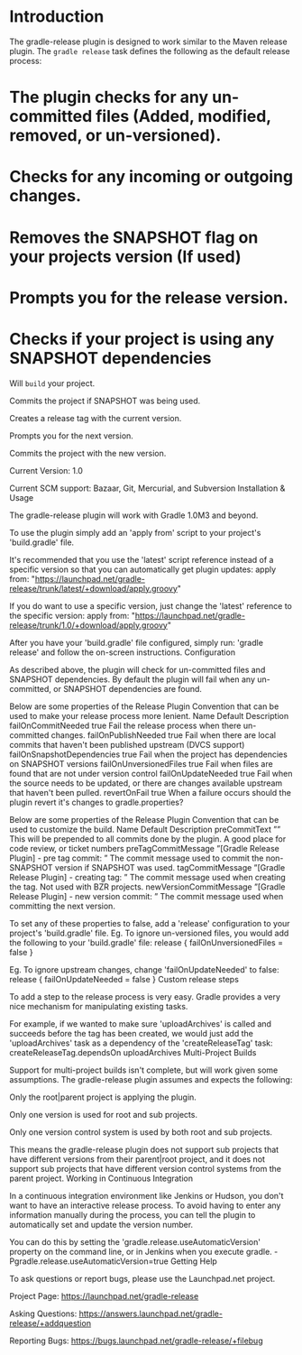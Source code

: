 # Introduction

The gradle-release plugin is designed to work similar to the Maven release plugin.
The `gradle release` task defines the following as the default release process:

# The plugin checks for any un-committed files (Added, modified, removed, or un-versioned).
# Checks for any incoming or outgoing changes.
# Removes the SNAPSHOT flag on your projects version (If used)
# Prompts you for the release version.
# Checks if your project is using any SNAPSHOT dependencies

 Will `build` your project.

 Commits the project if SNAPSHOT was being used.

 Creates a release tag with the current version.

 Prompts you for the next version.

 Commits the project with the new version.

 Current Version: 1.0

 Current SCM support: Bazaar, Git, Mercurial, and Subversion
Installation & Usage

 The gradle-release plugin will work with Gradle 1.0M3 and beyond.

 To use the plugin simply add an 'apply from' script to your project's 'build.gradle' file.

 It's recommended that you use the 'latest' script reference instead of a specific version so that you can automatically get plugin updates:
apply from: "https://launchpad.net/gradle-release/trunk/latest/+download/apply.groovy"

 If you do want to use a specific version, just change the 'latest' reference to the specific version:
apply from: "https://launchpad.net/gradle-release/trunk/1.0/+download/apply.groovy"

 After you have your 'build.gradle' file configured, simply run: 'gradle release' and follow the on-screen instructions.
Configuration

 As described above, the plugin will check for un-committed files and SNAPSHOT dependencies. By default the plugin will fail when any un-committed, or SNAPSHOT dependencies are found.

 Below are some properties of the Release Plugin Convention that can be used to make your release process more lenient.  Name 	 Default 	 Description
failOnCommitNeeded 	 true 	 Fail the release process when there un-committed changes.
failOnPublishNeeded 	 true 	 Fail when there are local commits that haven't been published upstream (DVCS support)
failOnSnapshotDependencies 	 true 	 Fail when the project has dependencies on SNAPSHOT versions
failOnUnversionedFiles 	 true 	 Fail when files are found that are not under version control
failOnUpdateNeeded 	 true 	 Fail when the source needs to be updated, or there are changes available upstream that haven't been pulled.
revertOnFail	 true 	 When a failure occurs should the plugin revert it's changes to gradle.properties?


 Below are some properties of the Release Plugin Convention that can be used to customize the build.  Name 	 Default 	 Description
preCommitText 	 ”” 	 This will be prepended to all commits done by the plugin. A good place for code review, or ticket numbers
preTagCommitMessage 	 ”[Gradle Release Plugin] - pre tag commit: ” 	 The commit message used to commit the non-SNAPSHOT version if SNAPSHOT was used.
tagCommitMessage 	 ”[Gradle Release Plugin] - creating tag: ” 	 The commit message used when creating the tag. Not used with BZR projects.
newVersionCommitMessage 	 ”[Gradle Release Plugin] - new version commit: ” 	 The commit message used when committing the next version.


 To set any of these properties to false, add a 'release' configuration to your project's 'build.gradle' file. Eg. To ignore un-versioned files, you would add the following to your 'build.gradle' file:
release {
   failOnUnversionedFiles = false
}

 Eg. To ignore upstream changes, change 'failOnUpdateNeeded' to false:
release {
   failOnUpdateNeeded = false
}
Custom release steps

 To add a step to the release process is very easy. Gradle provides a very nice mechanism for manipulating existing tasks.

 For example, if we wanted to make sure 'uploadArchives' is called and succeeds before the tag has been created, we would just add the 'uploadArchives' task as a dependency of the 'createReleaseTag' task:
createReleaseTag.dependsOn uploadArchives
Multi-Project Builds

 Support for multi-project builds isn't complete, but will work given some assumptions. The gradle-release plugin assumes and expects the following:

 Only the root|parent project is applying the plugin.

 Only one version is used for root and sub projects.

 Only one version control system is used by both root and sub projects.

 This means the gradle-release plugin does not support sub projects that have different versions from their parent|root project, and it does not support sub projects that have different version control systems from the parent project.
Working in Continuous Integration

 In a continuous integration environment like Jenkins or Hudson, you don't want to have an interactive release process. To avoid having to enter any information manually during the process, you can tell the plugin to automatically set and update the version number.

 You can do this by setting the 'gradle.release.useAutomaticVersion' property on the command line, or in Jenkins when you execute gradle.
-Pgradle.release.useAutomaticVersion=true
Getting Help

 To ask questions or report bugs, please use the Launchpad.net project.

 Project Page: https://launchpad.net/gradle-release

 Asking Questions: https://answers.launchpad.net/gradle-release/+addquestion

 Reporting Bugs: https://bugs.launchpad.net/gradle-release/+filebug